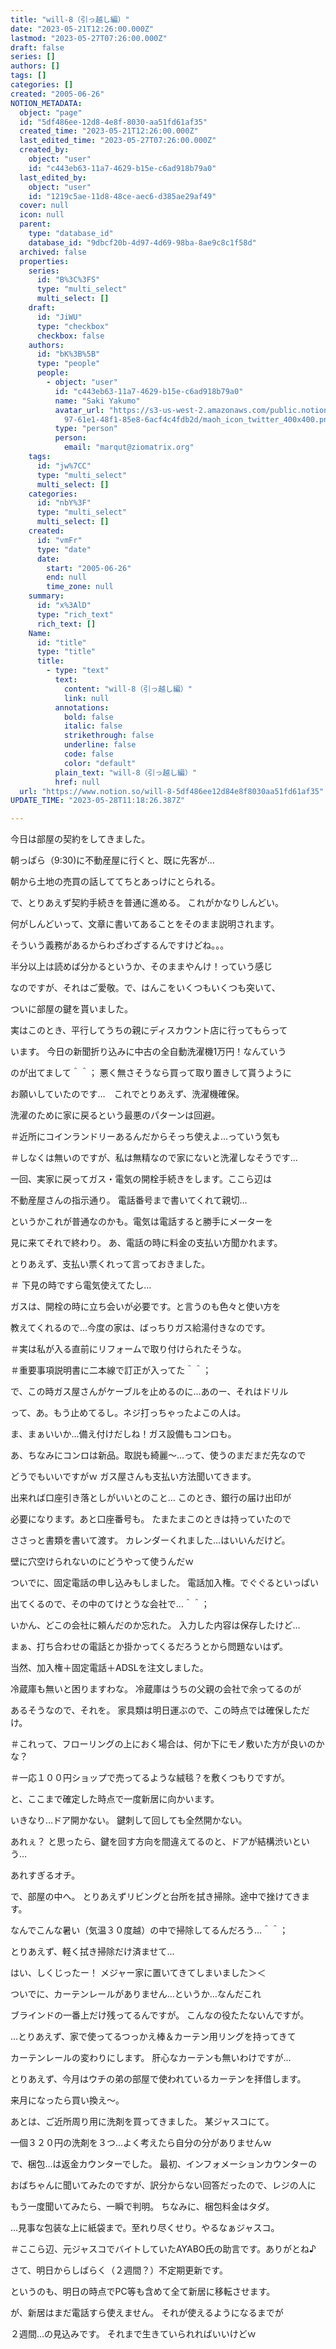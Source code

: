 ```yaml
---
title: "will-8（引っ越し編）"
date: "2023-05-21T12:26:00.000Z"
lastmod: "2023-05-27T07:26:00.000Z"
draft: false
series: []
authors: []
tags: []
categories: []
created: "2005-06-26"
NOTION_METADATA:
  object: "page"
  id: "5df486ee-12d8-4e8f-8030-aa51fd61af35"
  created_time: "2023-05-21T12:26:00.000Z"
  last_edited_time: "2023-05-27T07:26:00.000Z"
  created_by:
    object: "user"
    id: "c443eb63-11a7-4629-b15e-c6ad918b79a0"
  last_edited_by:
    object: "user"
    id: "1219c5ae-11d8-48ce-aec6-d385ae29af49"
  cover: null
  icon: null
  parent:
    type: "database_id"
    database_id: "9dbcf20b-4d97-4d69-98ba-8ae9c8c1f58d"
  archived: false
  properties:
    series:
      id: "B%3C%3FS"
      type: "multi_select"
      multi_select: []
    draft:
      id: "JiWU"
      type: "checkbox"
      checkbox: false
    authors:
      id: "bK%3B%5B"
      type: "people"
      people:
        - object: "user"
          id: "c443eb63-11a7-4629-b15e-c6ad918b79a0"
          name: "Saki Yakumo"
          avatar_url: "https://s3-us-west-2.amazonaws.com/public.notion-static.com/3ad1c4\
            97-61e1-48f1-85e8-6acf4c4fdb2d/maoh_icon_twitter_400x400.png"
          type: "person"
          person:
            email: "marqut@ziomatrix.org"
    tags:
      id: "jw%7CC"
      type: "multi_select"
      multi_select: []
    categories:
      id: "nbY%3F"
      type: "multi_select"
      multi_select: []
    created:
      id: "vmFr"
      type: "date"
      date:
        start: "2005-06-26"
        end: null
        time_zone: null
    summary:
      id: "x%3AlD"
      type: "rich_text"
      rich_text: []
    Name:
      id: "title"
      type: "title"
      title:
        - type: "text"
          text:
            content: "will-8（引っ越し編）"
            link: null
          annotations:
            bold: false
            italic: false
            strikethrough: false
            underline: false
            code: false
            color: "default"
          plain_text: "will-8（引っ越し編）"
          href: null
  url: "https://www.notion.so/will-8-5df486ee12d84e8f8030aa51fd61af35"
UPDATE_TIME: "2023-05-28T11:18:26.387Z"

---
```

<link rel="stylesheet" href="https://cdn.jsdelivr.net/npm/katex@0.16.2/dist/katex.min.css" integrity="sha384-bYdxxUwYipFNohQlHt0bjN/LCpueqWz13HufFEV1SUatKs1cm4L6fFgCi1jT643X" crossorigin="anonymous">


今日は部屋の契約をしてきました。


朝っぱら（9:30)に不動産屋に行くと、既に先客が…


朝から土地の売買の話しててちとあっけにとられる。


で、とりあえず契約手続きを普通に進める。 これがかなりしんどい。


何がしんどいって、文章に書いてあることをそのまま説明されます。


そういう義務があるからわざわざするんですけどね。。。


半分以上は読めば分かるというか、そのままやんけ！っていう感じ


なのですが、それはご愛敬。で、はんこをいくつもいくつも突いて、


ついに部屋の鍵を貰いました。


実はこのとき、平行してうちの親にディスカウント店に行ってもらって


います。 今日の新聞折り込みに中古の全自動洗濯機1万円！なんていう


のが出てまして＾＾； 悪く無さそうなら買って取り置きして貰うように


お願いしていたのです…　これでとりあえず、洗濯機確保。


洗濯のために家に戻るという最悪のパターンは回避。


＃近所にコインランドリーあるんだからそっち使えよ…っていう気も


＃しなくは無いのですが、私は無精なので家にないと洗濯しなそうです…


一回、実家に戻ってガス・電気の開栓手続きをします。ここら辺は


不動産屋さんの指示通り。 電話番号まで書いてくれて親切…


というかこれが普通なのかも。電気は電話すると勝手にメーターを


見に来てそれで終わり。 あ、電話の時に料金の支払い方聞かれます。


とりあえず、支払い票くれって言っておきました。


＃ 下見の時ですら電気使えてたし…


ガスは、開栓の時に立ち会いが必要です。と言うのも色々と使い方を


教えてくれるので…今度の家は、ばっちりガス給湯付きなのです。


＃実は私が入る直前にリフォームで取り付けられたそうな。


＃重要事項説明書に二本線で訂正が入ってた＾＾；


で、この時ガス屋さんがケーブルを止めるのに…あのー、それはドリル


って、あ。もう止めてるし。ネジ打っちゃったよこの人は。


ま、まぁいいか…備え付けだしね！ガス設備もコンロも。


あ、ちなみにコンロは新品。取説も綺麗～…って、使うのまだまだ先なので


どうでもいいですがｗ ガス屋さんも支払い方法聞いてきます。


出来れば口座引き落としがいいとのこと… このとき、銀行の届け出印が


必要になります。あと口座番号も。 たまたまこのときは持っていたので


ささっと書類を書いて渡す。 カレンダーくれました…はいいんだけど。


壁に穴空けられないのにどうやって使うんだｗ


ついでに、固定電話の申し込みもしました。 電話加入権。でぐぐるといっぱい


出てくるので、その中のてけとうな会社で…＾＾；


いかん、どこの会社に頼んだのか忘れた。 入力した内容は保存したけど…


まぁ、打ち合わせの電話とか掛かってくるだろうとから問題ないはず。


当然、加入権＋固定電話＋ADSLを注文しました。


冷蔵庫も無いと困りますわな。 冷蔵庫はうちの父親の会社で余ってるのが


あるそうなので、それを。 家具類は明日運ぶので、この時点では確保しただけ。


＃これって、フローリングの上におく場合は、何か下にモノ敷いた方が良いのかな？


＃一応１００円ショップで売ってるような絨毯？を敷くつもりですが。


と、ここまで確定した時点で一度新居に向かいます。


いきなり…ドア開かない。 鍵刺して回しても全然開かない。


あれぇ？ と思ったら、鍵を回す方向を間違えてるのと、ドアが結構渋いという…


あれすぎるオチ。


で、部屋の中へ。 とりあえずリビングと台所を拭き掃除。途中で挫けてきます。


なんでこんな暑い（気温３０度越）の中で掃除してるんだろう…＾＾；


とりあえず、軽く拭き掃除だけ済ませて…


はい、しくじったー！ メジャー家に置いてきてしまいました＞＜


ついでに、カーテンレールがありません…というか…なんだこれ


ブラインドの一番上だけ残ってるんですが。 こんなの役たたないんですが。


…とりあえず、家で使ってるつっかえ棒＆カーテン用リングを持ってきて


カーテンレールの変わりにします。 肝心なカーテンも無いわけですが…


とりあえず、今月はウチの弟の部屋で使われているカーテンを拝借します。


来月になったら買い換え～。


あとは、ご近所周り用に洗剤を買ってきました。 某ジャスコにて。


一個３２０円の洗剤を３つ…よく考えたら自分の分がありませんｗ


で、梱包…は返金カウンターでした。 最初、インフォメーションカウンターの


おばちゃんに聞いてみたのですが、訳分からない回答だったので、レジの人に


もう一度聞いてみたら、一瞬で判明。 ちなみに、梱包料金はタダ。


…見事な包装な上に紙袋まで。至れり尽くせり。やるなぁジャスコ。


＃ここら辺、元ジャスコでバイトしていたAYABO氏の助言です。ありがとね♪


さて、明日からしばらく（２週間？）不定期更新です。


というのも、明日の時点でPC等も含めて全て新居に移転させます。


が、新居はまだ電話すら使えません。 それが使えるようになるまでが


２週間…の見込みです。 それまで生きていられればいいけどｗ

